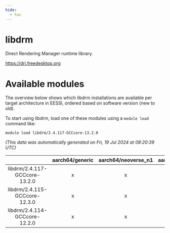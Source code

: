```yaml
---
hide:
  - toc
---
```


libdrm
======


Direct Rendering Manager runtime library.

https://dri.freedesktop.org
# Available modules


The overview below shows which libdrm installations are available per target architecture in EESSI, ordered based on software version (new to old).

To start using libdrm, load one of these modules using a `module load` command like:

```shell
module load libdrm/2.4.117-GCCcore-13.2.0
```

*(This data was automatically generated on Fri, 19 Jul 2024 at 08:20:39 UTC)*  

| |aarch64/generic|aarch64/neoverse_n1|aarch64/neoverse_v1|x86_64/generic|x86_64/amd/zen2|x86_64/amd/zen3|x86_64/intel/haswell|x86_64/intel/skylake_avx512|
| :---: | :---: | :---: | :---: | :---: | :---: | :---: | :---: | :---: |
|libdrm/2.4.117-GCCcore-13.2.0|x|x|x|x|x|x|x|x|
|libdrm/2.4.115-GCCcore-12.3.0|x|x|x|x|x|x|x|x|
|libdrm/2.4.114-GCCcore-12.2.0|x|x|x|x|x|x|x|x|
